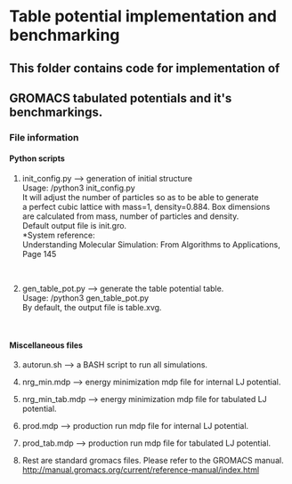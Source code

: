 # Table potential implementation and benchmarking

## This folder contains code for implementation of 
## GROMACS tabulated potentials and it's benchmarkings.

### File information

#### Python scripts

1. init_config.py --> generation of initial structure</br>
       Usage: <path-to-python3>/python3 init_config.py <number of particles></br>
       It will adjust the number of particles so as to be able to generate</br>
       a perfect cubic lattice with mass=1, density=0.884. Box dimensions</br>
       are calculated from mass, number of particles and density.</br>
       Default output file is init.gro.</br>
       *System reference: </br>
       Understanding Molecular Simulation: From Algorithms to Applications, Page 145
       
</br>

2. gen_table_pot.py --> generate the table potential table.</br>
       Usage: <path-to-python3>/python3 gen_table_pot.py</br>
       By default, the output file is table.xvg.
       
</br>

#### Miscellaneous files

3. autorun.sh --> a BASH script to run all simulations.</br>

4. nrg_min.mdp --> energy minimization mdp file for internal LJ potential.</br>

5. nrg_min_tab.mdp --> energy minimization mdp file for tabulated LJ potential.</br>

6. prod.mdp --> production run mdp file for internal LJ potential.</br>

7. prod_tab.mdp --> production run mdp file for tabulated LJ potential.</br>

8. Rest are standard gromacs files. Please refer to the GROMACS manual.</br>
   http://manual.gromacs.org/current/reference-manual/index.html
